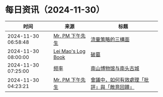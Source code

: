 ﻿# 每日资讯（2024-11-30）

|时间|来源|标题|
|---|---|---|
|2024-11-30 06:58:48|[Mr. PM 下午先生](http://mrpm.cc/?feed=rss2)|[流量策略的三構面](https://mrpm.cc/?p=1734)|
|2024-11-30 08:00:00|[Lei Mao's Log Book](https://leimao.github.io/atom.xml)|[破墓](https://leimao.github.io/essay/%E7%A0%B4%E5%A2%93-Exhuma/)|
|2024-11-30 07:25:00|[频率](https://pinlyu.com/atom.xml)|[南山博物馆与南头古城](https://pinlyu.com/posts/90/)|
|2024-11-30 04:23:21|[Mr. PM 下午先生](http://mrpm.cc/?feed=rss2)|[會議中，如何有效處理「批評」與「敵意回饋」](https://mrpm.cc/?p=1733)|
